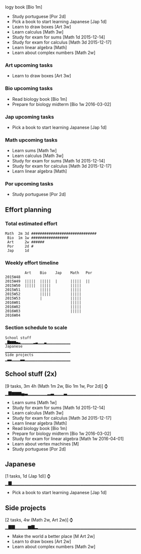 logy book [Bio 1m]
- Study portuguese [Por 2d]
- Pick a book to start learning Japanese [Jap 1d]
- Learn to draw boxes [Art 3w]
- Learn calculus [Math 3w]
- Study for exam for sums [Math 1d 2015-12-14]
- Study for exam for calculus [Math 3d 2015-12-17]
- Learn linear algebra [Math]
- Learn about complex numbers [Math 2w]

### Art upcoming tasks

- Learn to draw boxes [Art 3w]

### Bio upcoming tasks

- Read biology book [Bio 1m]
- Prepare for biology midterm [Bio 1w 2016-03-02]

### Jap upcoming tasks

- Pick a book to start learning Japanese [Jap 1d]

### Math upcoming tasks

- Learn sums [Math 1w]
- Learn calculus [Math 3w]
- Study for exam for sums [Math 1d 2015-12-14]
- Study for exam for calculus [Math 3d 2015-12-17]
- Learn linear algebra [Math]

### Por upcoming tasks

- Study portuguese [Por 2d]

## Effort planning

### Total estimated effort

```
Math  2m 3d ##############################
 Bio  1m 1w #################
 Art     2w ######
 Por     2d #
 Jap     1d 
```

### Weekly effort timeline

```
         Art    Bio    Jap    Math   Por    
2015W48                                     
2015W49  |||||  |||||  |      |||||  ||     
2015W50  |||||  |||||         |||||         
2015W51         |||||         |||||         
2015W52         |||||         |||||         
2015W53         |             |||||         
2016W01                       |||||         
2016W02                       |||||         
2016W03                       |||||         
2016W04                                     
```

### Section schedule to scale

```
School stuff                                  ▁▇▆▆▆▄▃▁▁▁▁▁▁▂▃▁▁▁▃▁▁▁▁▁▁▁▁▁▁▁
Japanese                                      ▁▁▁▁▁▁▁▁▁▁▁▁▁▁▁▁▁▁▁▁▁▁▁▁▁▁▁▁▁▁
Side projects                                 ▁▃▃▁▁▁▁▃▃▁▁▁▁▁▁▁▁▁▁▁▁▁▁▁▁▁▁▁▁▁
```

## School stuff (2x)
[9 tasks, 3m 4h (Math 1m 2w, Bio 1m 1w, Por 2d)]
⌚▁▇▆▆▆▄▃▁▁▁▁▁▁▂▃▁▁▁▃▁▁▁▁▁▁▁▁▁▁▁▁▁▁▁▁▁▁▁▁▁

- Learn sums [Math 1w]
- Study for exam for sums [Math 1d 2015-12-14]
- Learn calculus [Math 3w]
- Study for exam for calculus [Math 3d 2015-12-17]
- Learn linear algebra [Math]
- Read biology book [Bio 1m]
- Prepare for biology midterm [Bio 1w 2016-03-02]
- Study for exam for linear algebra [Math 1w 2016-04-01]
- Learn about vertex machines [M]
- Study portuguese [Por 2d]

## Japanese
[1 tasks, 1d (Jap 1d)]
⌚▁▇▁▁▁▁▁▁▁▁▁▁▁▁▁▁▁▁▁▁▁▁▁▁▁▁▁▁▁▁▁▁▁▁▁▁▁▁▁▁

- Pick a book to start learning Japanese [Jap 1d]

## Side projects
[2 tasks, 4w (Math 2w, Art 2w)]
⌚▁▇▇▁▁▁▁▆▇▂▁▁▁▁▁▁▁▁▁▁▁▁▁▁▁▁▁▁▁▁▁▁▁▁▁▁▁▁▁▁

- Make the world a better place [M Art 2w]
- Learn to draw boxes [Art 2w]
- Learn about complex numbers [Math 2w]
